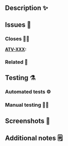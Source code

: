 ## Description :sparkles:

## Issues :bug:
### Closes :no_good_woman:
**[ATV-XXX](https://helsinkisolutionoffice.atlassian.net/browse/ATV-XXX):** 

### Related :handshake:

## Testing :alembic:
### Automated tests :gear:️

### Manual testing :construction_worker_man:

## Screenshots :camera_flash:

## Additional notes :spiral_notepad:
